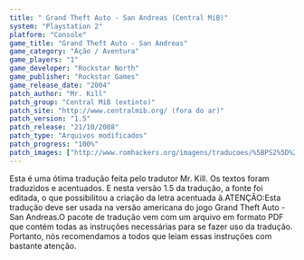 ```yaml
---
title: " Grand Theft Auto - San Andreas (Central MiB)"
system: "Playstation 2"
platform: "Console"
game_title: "Grand Theft Auto - San Andreas"
game_category: "Ação / Aventura"
game_players: "1"
game_developer: "Rockstar North"
game_publisher: "Rockstar Games"
game_release_date: "2004"
patch_author: "Mr. Kill"
patch_group: "Central MiB (extinto)"
patch_site: "http://www.centralmib.org/ (fora do ar)"
patch_version: "1.5"
patch_release: "21/10/2008"
patch_type: "Arquivos modificados"
patch_progress: "100%"
patch_images: ["http://www.romhackers.org/imagens/traducoes/%5BPS2%5D%20GTA%20-%20San%20Andreas%20-%20Mr.%20Kill%20-%201.jpg","http://www.romhackers.org/imagens/traducoes/%5BPS2%5D%20GTA%20-%20San%20Andreas%20-%20Mr.%20Kill%20-%202.jpg","http://www.romhackers.org/imagens/traducoes/%5BPS2%5D%20GTA%20-%20San%20Andreas%20-%20Mr.%20Kill%20-%203.jpg"]
---
```

Esta é uma ótima tradução feita pelo tradutor Mr. Kill. Os textos foram traduzidos e acentuados. E nesta versão 1.5 da tradução, a fonte foi editada, o que possibilitou a criação da letra acentuada ã.ATENÇÃO:Esta tradução deve ser usada na versão americana do jogo Grand Theft Auto - San Andreas.O pacote de tradução vem com um arquivo em formato PDF que contém todas as instruções necessárias para se fazer uso da tradução. Portanto, nós recomendamos a todos que leiam essas instruções com bastante atenção.
